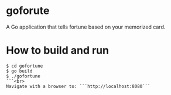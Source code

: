 goforute
========

A Go application that tells fortune based on your memorized card.<br>

How to build and run
====================

```$ git clone https://github.com/gophergala2016/gofortune
$ cd gofortune
$ go build
$ ./gofortune
```<br>
Navigate with a browser to: ```http://localhost:8080```

